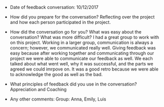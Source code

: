 * Date of feedback conversation: 10/12/2017

* How did you prepare for the conversation? 
Reflecting over the project and how each person participated in the project.

* How did the conversation go for you? What was easy about the conversation? What was more difficult? 
I had a great group to work with on this project.
Working in a larger group, communication is always a concern; however, we communicated really well.
Giving feedback was easy because after working together and communicating through our project we were able to communicate our feedback as well.
We each talked about what went well, why it was successful, and the parts we agreed we could imrpove on.
It was a good retro because we were able to acknowledge the good as well as the bad.

* What principles of feedback did you use in the conversation?
Appreciation and Coaching

* Any other comments:
Group: Anna, Emily, Luis

